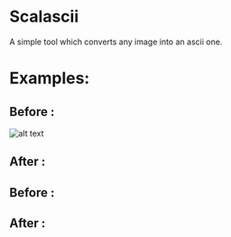 # Scalascii
A simple tool which converts any image into an ascii one. 

# Examples:

## Before :
![alt text](./examples/example1_before.png", "Logo Title Text 1")


## After :



## Before :



## After :
